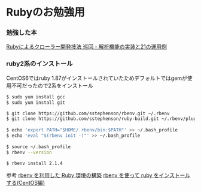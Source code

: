 Rubyのお勉強用
=====

### 勉強した本
[Rubyによるクローラー開発技法 巡回・解析機能の実装と21の運用例](http://www.amazon.co.jp/gp/product/4797380357?ie=UTF8&camp=1207&creative=8411&creativeASIN=4797380357&linkCode=shr&tag=senyoltw-22&qid=1415776561&sr=8-1&keywords=ruby+%E3%82%AF%E3%83%AD%E3%83%BC%E3%83%A9%E3%83%BC)

### ruby2系のインストール
CentOS6ではruby 1.87がインストールされていたためデフォルトではgemが使用不可だったので2系をインストール

```bash
$ sudo yum install gcc
$ sudo yum install git

$ git clone https://github.com/sstephenson/rbenv.git ~/.rbenv
$ git clone https://github.com/sstephenson/ruby-build.git ~/.rbenv/plugins/ruby-build
 
$ echo 'export PATH="$HOME/.rbenv/bin:$PATH"' >> ~/.bash_profile
$ echo 'eval "$(rbenv init -)"' >> ~/.bash_profile
 
$ source ~/.bash_profile
$ rbenv --version

$ rbenv install 2.1.4
```
参考
[rbenv を利用した Ruby 環境の構築](http://dev.classmethod.jp/server-side/language/build-ruby-environment-by-rbenv/)
[rbenv を使って ruby をインストールする(CentOS編)](http://qiita.com/inouet/items/478f4228dbbcd442bfe8)

